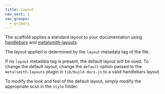 ```yaml
---
title: Layout
nav_sort: 1
nav_groups:
  - primary
---
```

The scaffold applies a standard layout to your documentation using [handlebars](http://handlebarsjs.com/) and [metalsmith-layouts](https://github.com/superwolff/metalsmith-layouts).

The layout applied is determined by the `layout` metadata tag of the file.

If no `layout` metadata tag is present, the default layout will be used. To change the default layout, change the  `default` option passed to the `metalsmith-layouts` plugin in `lib/build-docs.js` to a valid handlebars layout.

To modify the look and feel of the default layout, simply modify the appropriate scss in the `style` folder.
